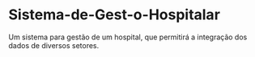 # Sistema-de-Gest-o-Hospitalar
Um sistema para gestão de um hospital, que permitirá a integração dos dados de diversos setores.
